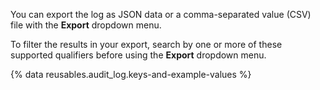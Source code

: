 You can export the log as JSON data or a comma-separated value (CSV) file with the **Export** dropdown menu.

To filter the results in your export, search by one or more of these supported qualifiers before using the **Export** dropdown menu.

{% data reusables.audit_log.keys-and-example-values %}
